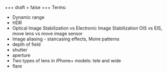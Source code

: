 +++ draft = false +++
Terms:
* Dynamic range
* HDR
* Optical Image Stabilization vs Electronic Image Stabilization OIS vs EIS, move lens vs move image sensor
* Image aliasing - staircasing effects, Moire patterns
* depth of field
* shutter
* aperture
* Two types of lens in iPhone+ models: tele and wide
* flare

